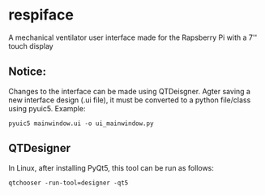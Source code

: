 # respiface
A mechanical ventilator user interface made for the Rapsberry Pi with a 7'' touch display

## Notice:
Changes to the interface can be made using QTDeisgner. Agter saving a new interface design
(.ui file), it must be converted to a python file/class using pyuic5. Example:

    pyuic5 mainwindow.ui -o ui_mainwindow.py
    

## QTDesigner
In Linux, after installing PyQt5, this tool can be run as follows:

    qtchooser -run-tool=designer -qt5